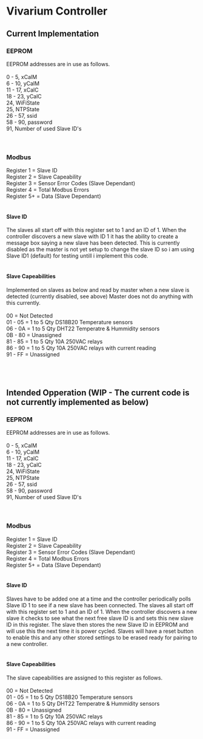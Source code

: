 <h1>Vivarium Controller</h1>
<h2>Current Implementation</h2>
<h3>EEPROM</h3>
EEPROM addresses are in use as follows.<br />
<br />
0 - 5, xCalM<br />
6 - 10, yCalM<br />
11 - 17, xCalC<br />
18 - 23, yCalC<br />
24, WiFiState<br />
25, NTPState<br />
26 - 57, ssid<br />
58 - 90, password<br />
91, Number of used Slave ID's<br />
<br />
<br />
<h3>Modbus</h3>
Register 1 = Slave ID<br />
Register 2 = Slave Capeability<br />
Register 3 = Sensor Error Codes (Slave Dependant)<br />
Register 4 = Total Modbus Errors<br />
Register 5+ = Data (Slave Dependant)<br />
<br />
<h4>Slave ID</h4>
The slaves all start off with this register set to 1 and an ID of 1. When the controller discovers a new slave with ID 1 it has the ability to create a message box saying a new slave has been detected.  This is currently disabled as the master is not yet setup to change the slave ID so i am using Slave ID1 (default) for testing untill i implement this code.<br />
<br />
<h4>Slave Capeabilities</h4>
Implemented on slaves as below and read by master when a new slave is detected (currently disabled, see above) Master does not do anything with this currently.<br />
<br />
00 = Not Detected<br />
01 - 05 =  1 to 5 Qty DS18B20 Temperature sensors<br />
06 - 0A =  1 to 5 Qty DHT22 Temperatre & Hummidity sensors<br />
0B - 80 =  Unassigned<br />
81 - 85 =  1 to 5 Qty 10A 250VAC relays<br />
86 - 90 =  1 to 5 Qty 10A 250VAC relays with current reading<br />
91 - FF =  Unassigned<br />
<br />
<br />
<br />
<h2>Intended Opperation (WIP - The current code is not currently implemented as below)</h2>
<h3>EEPROM</h3>
EEPROM addresses are in use as follows.<br />
<br />
0 - 5, xCalM<br />
6 - 10, yCalM<br />
11 - 17, xCalC<br />
18 - 23, yCalC<br />
24, WiFiState<br />
25, NTPState<br />
26 - 57, ssid<br />
58 - 90, password<br />
91, Number of used Slave ID's<br />
<br />
<br />
<h3>Modbus</h3>
Register 1 = Slave ID<br />
Register 2 = Slave Capeability<br />
Register 3 = Sensor Error Codes (Slave Dependant)<br />
Register 4 = Total Modbus Errors<br />
Register 5+ = Data (Slave Dependant)<br />
<br />
<h4>Slave ID</h4>
Slaves have to be added one at a time and the controller periodically polls Slave ID 1 to see if a new slave has been connected. The slaves all start off with this register set to 1 and an ID of 1. When the controller discovers a new slave it checks to see what the next free slave ID is and sets this new slave ID in this register. The slave then stores the new Slave ID in EEPROM and will use this the next time it is power cycled.  Slaves will have a reset button to enable this and any other stored settings to be erased ready for pairing to a new controller.<br />
<br />
<h4>Slave Capeabilities</h4>
The slave capeabilities are assigned to this register as follows. <br />
<br />
00 = Not Detected<br />
01 - 05 =  1 to 5 Qty DS18B20 Temperature sensors<br />
06 - 0A =  1 to 5 Qty DHT22 Temperatre & Hummidity sensors<br />
0B - 80 =  Unassigned<br />
81 - 85 =  1 to 5 Qty 10A 250VAC relays<br />
86 - 90 =  1 to 5 Qty 10A 250VAC relays with current reading<br />
91 - FF =  Unassigned<br />
